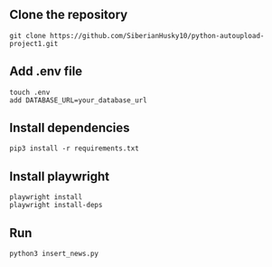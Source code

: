## Clone the repository
```
git clone https://github.com/SiberianHusky10/python-autoupload-project1.git
```

## Add .env file
```
touch .env
add DATABASE_URL=your_database_url
```

## Install dependencies
```
pip3 install -r requirements.txt
```

## Install playwright
```
playwright install
playwright install-deps
```

## Run
```
python3 insert_news.py
```